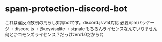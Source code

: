 # spam-protection-discord-bot
これは違反点数制の荒らし対策botです。discord.js v14対応
必要npmパッケージ
・discord.js
・@keyv/sqlite
・signale
もちろんライセンスなんていりません
何とかコモンズライセンス？だっけzero1.0だからね
